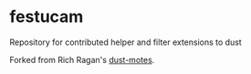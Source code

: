 festucam
==========

Repository for contributed helper and filter extensions to dust

Forked from Rich Ragan's [dust-motes](https://github.com/rragan/dust-motes).
